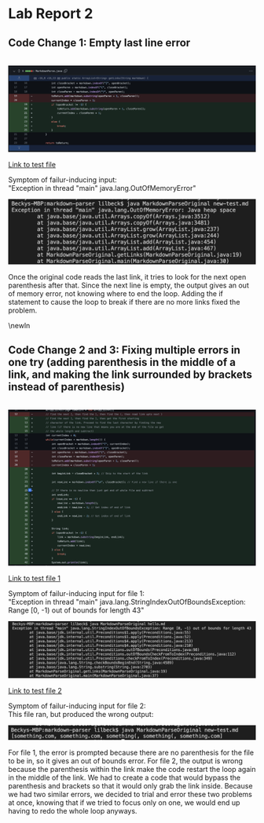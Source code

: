 # Lab Report 2

## Code Change 1: Empty last line error

\
![CodeChange1](CodeChange1.png)

[Link to test file](https://github.com/willersss/markdown-parser/blob/main/new-test.md)

Symptom of failur-inducing input: \
"Exception in thread "main" java.lang.OutOfMemoryError"

![Symptom](Symptom1.png)

Once the original code reads the last link, it tries to look for the next open parenthesis after that. Since the next line is empty, the output gives an out of memory error, not knowing where to end the loop. Adding the if statement to cause the loop to break if there are no more links fixed the problem.

\newln

## Code Change 2 and 3: Fixing multiple errors in one try (adding parenthesis in the middle of a link, and making the link surrounded by brackets instead of parenthesis)

\
![CodeChange2](CodeChange2.png)

[Link to test file 1](https://github.com/mnmay2020/markdown-parser/blob/main/hello.md)



Symptom of failur-inducing input for file 1: \
"Exception in thread "main" java.lang.StringIndexOutOfBoundsException: Range [0, -1) out of bounds for length 43"

![Symptom for file 1](symptomfile1.png)

[Link to test file 2](https://github.com/mnmay2020/markdown-parser/blob/main/new-test.md)


Symptom of failur-inducing input for file 2: \
This file ran, but produced the wrong output: 

![Symptom for file 2](symptomfile2.png)

For file 1, the error is prompted because there are no parenthesis for the file to be in, so it gives an out of bounds error. For file 2, the output is wrong because the parenthesis within the link make the code restart the loop again in the middle of the link. We had to create a code that would bypass the parenthesis and brackets so that it would only grab the link inside. Because we had two similar errors, we decided to trial and error these two problems at once, knowing that if we tried to focus only on one, we would end up having to redo the whole loop anyways.